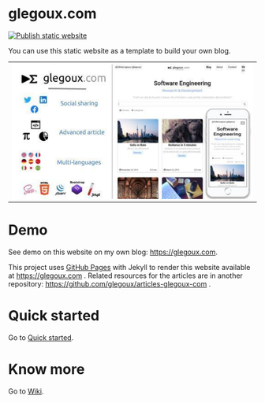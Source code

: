 # glegoux.com

[![Publish static website](https://github.com/glegoux/glegoux.github.io/workflows/Publish%20static%20website/badge.svg)](https://github.com/glegoux/glegoux.github.io/actions?query=workflow%3A%22Publish+static+website%22)

You can use this static website as a template to build your own blog.

<table>
  <tr>
    <td>
        <img src="https://github.com/glegoux/glegoux.github.io/blob/master/_static/site/img/meta/glegoux-com.jpg?raw=true"
             alt="glegoux.com blog features" />
    </td>
  </tr>
</table>

# Demo

See demo on this website on my own blog: https://glegoux.com.

This project uses [GitHub Pages](https://pages.github.com/) with Jekyll to render this website available at https://glegoux.com .
Related resources for the articles are in another repository: https://github.com/glegoux/articles-glegoux-com .

# Quick started

Go to [Quick started](https://github.com/glegoux/glegoux.github.io/wiki/Quick-started).

# Know more

Go to [Wiki](https://github.com/glegoux/glegoux.github.io/wiki).
